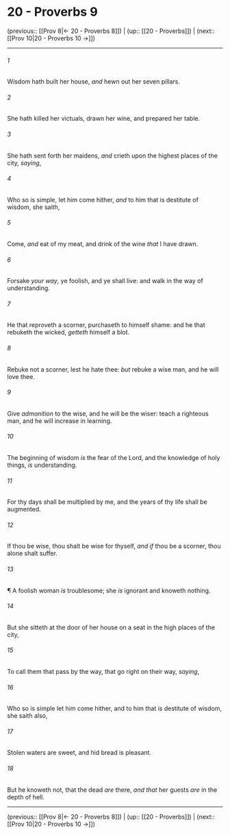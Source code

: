 # 20 - Proverbs 9

(previous:: [[Prov 8|← 20 - Proverbs 8]]) | (up:: [[20 - Proverbs]]) | (next:: [[Prov 10|20 - Proverbs 10 →]])

***


###### 1 
Wisdom hath built her house, _and_ hewn out her seven pillars. 

###### 2 
She hath killed her victuals, drawn her wine, and prepared her table. 

###### 3 
She hath sent forth her maidens, _and_ crieth upon the highest places of the city, _saying_, 

###### 4 
Who so is simple, let him come hither, _and_ to him that is destitute of wisdom, she saith, 

###### 5 
Come, _and_ eat of my meat, and drink of the wine _that_ I have drawn. 

###### 6 
Forsake _your way_, ye foolish, and ye shall live: and walk in the way of understanding. 

###### 7 
He that reproveth a scorner, purchaseth to himself shame: and he that rebuketh the wicked, _getteth_ himself a blot. 

###### 8 
Rebuke not a scorner, lest he hate thee: _but_ rebuke a wise man, and he will love thee. 

###### 9 
Give _admonition_ to the wise, and he will be the wiser: teach a righteous man, and he will increase in learning. 

###### 10 
The beginning of wisdom _is_ the fear of the Lord, and the knowledge of holy things, _is_ understanding. 

###### 11 
For thy days shall be multiplied by me, and the years of thy life shall be augmented. 

###### 12 
If thou be wise, thou shalt be wise for thyself, _and if_ thou be a scorner, thou alone shalt suffer. 

###### 13 
¶ A foolish woman _is_ troublesome; she _is_ ignorant and knoweth nothing. 

###### 14 
But she sitteth at the door of her house on a seat in the high places of the city, 

###### 15 
To call them that pass by the way, that go right on their way, _saying_, 

###### 16 
Who so is simple let him come hither, and to him that is destitute of wisdom, she saith also, 

###### 17 
Stolen waters are sweet, and hid bread is pleasant. 

###### 18 
But he knoweth not, that the dead _are_ there, _and that_ her guests _are_ in the depth of hell.

***

(previous:: [[Prov 8|← 20 - Proverbs 8]]) | (up:: [[20 - Proverbs]]) | (next:: [[Prov 10|20 - Proverbs 10 →]])
